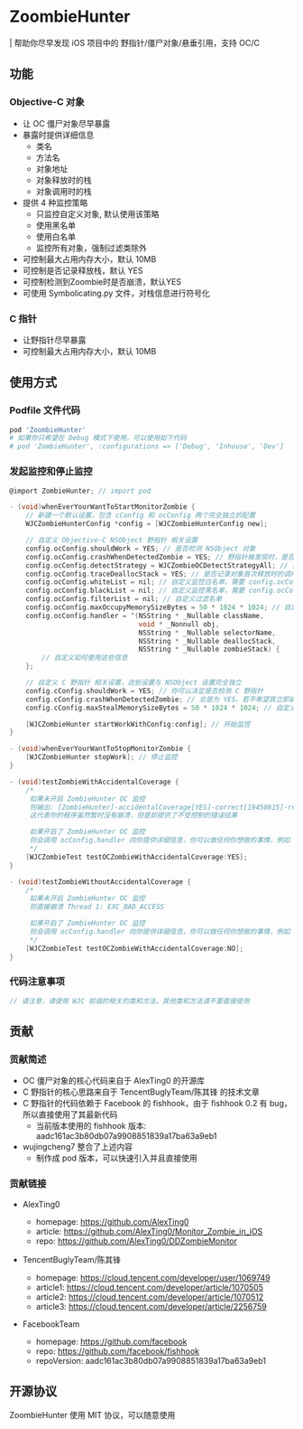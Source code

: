 # ZoombieHunter

| 帮助你尽早发现 iOS 项目中的 野指针/僵尸对象/悬垂引用，支持 OC/C

## 功能

### Objective-C 对象

- 让 OC 僵尸对象尽早暴露
- 暴露时提供详细信息
  - 类名
  - 方法名
  - 对象地址
  - 对象释放时的栈
  - 对象调用时的栈
- 提供 4 种监控策略
  - 只监控自定义对象, 默认使用该策略
  - 使用黑名单
  - 使用白名单
  - 监控所有对象，强制过滤类除外
- 可控制最大占用内存大小，默认 10MB
- 可控制是否记录释放栈，默认 YES
- 可控制检测到Zoombie时是否崩溃，默认YES
- 可使用 Symbolicating.py 文件，对栈信息进行符号化

### C 指针

- 让野指针尽早暴露
- 可控制最大占用内存大小，默认 10MB

## 使用方式

### Podfile 文件代码

```Ruby
pod 'ZoombieHunter'
# 如果你只希望在 Debug 模式下使用，可以使用如下代码
# pod 'ZombieHunter', :configurations => ['Debug', 'Inhouse', 'Dev']
```

### 发起监控和停止监控

```Objective-C
@import ZombieHunter; // import pod

- (void)whenEverYourWantToStartMonitorZombie {
    // 新建一个默认设置，包含 cConfig 和 ocConfig 两个完全独立的配置
    WJCZombieHunterConfig *config = [WJCZombieHunterConfig new];

    // 自定义 Objective-C NSObject 野指针 相关设置
    config.ocConfig.shouldWork = YES; // 是否检测 NSObject 对象
    config.ocConfig.crashWhenDetectedZombie = YES; // 野指针被发现时，是否立即触发崩溃
    config.ocConfig.detectStrategy = WJCZombieOCDetectStrategyAll; // 自定义监控策略
    config.ocConfig.traceDeallocStack = YES; // 是否记录对象首次释放时的调用栈
    config.ocConfig.whiteList = nil; // 自定义监控白名单，需要 config.ocConfig.detectStrategy = .whitelist
    config.ocConfig.blackList = nil; // 自定义监控黑名单，需要 config.ocConfig.detectStrategy = .blacklist
    config.ocConfig.filterList = nil; // 自定义过滤名单
    config.ocConfig.maxOccupyMemorySizeBytes = 50 * 1024 * 1024; // 自定义最大内存缓存
    config.ocConfig.handler = ^(NSString * _Nullable className,
                                void * _Nonnull obj,
                                NSString * _Nullable selectorName,
                                NSString * _Nullable deallocStack,
                                NSString * _Nullable zombieStack) {
        // 自定义如何使用这些信息
    };

    // 自定义 C 野指针 相关设置，这些设置与 NSObject 设置完全独立
    config.cConfig.shouldWork = YES; // 你可以决定是否检测 C 野指针
    config.cConfig.crashWhenDetectedZombie; // 总是为 YES。若不希望其立即崩溃，可以设置 config.cConfig.shouldWork = NO;
    config.cConfig.maxStealMemorySizeBytes = 50 * 1024 * 1024; // 自定义最大内存缓存

    [WJCZombieHunter startWorkWithConfig:config]; // 开始监控
}

- (void)whenEverYourWantToStopMonitorZombie {
    [WJCZombieHunter stopWork]; // 停止监控
}

- (void)testZombieWithAccidentalCoverage {
    /*
     如果未开启 ZombieHunter OC 监控
     则输出: [ZombieHunter]-accidentalCoverage[YES]-correct[19450815]-result[19310918]❌
     这代表你的程序虽然暂时没有崩溃，但是却提供了不受控制的错误结果

     如果开启了 ZombieHunter OC 监控
     则会调用 ocConfig.handler 向你提供详细信息，你可以做任何你想做的事情，例如 上传日志/主动关闭应用 等
     */
    [WJCZombieTest testOCZombieWithAccidentalCoverage:YES];
}

- (void)testZombieWithoutAccidentalCoverage {
    /*
     如果未开启 ZombieHunter OC 监控
     则直接崩溃 Thread 1: EXC_BAD_ACCESS

     如果开启了 ZombieHunter OC 监控
     则会调用 ocConfig.handler 向你提供详细信息，你可以做任何你想做的事情，例如 上传日志/避免直接崩溃 等
     */
    [WJCZombieTest testOCZombieWithAccidentalCoverage:NO];
}
```

### 代码注意事项

```Objective-C
// 请注意，请使用 WJC 前缀的相关的类和方法，其他类和方法请不要直接使用
```

## 贡献

### 贡献简述

- OC 僵尸对象的核心代码来自于 AlexTing0 的开源库
- C 野指针的核心思路来自于 TencentBuglyTeam/陈其锋 的技术文章
- C 野指针的代码依赖于 Facebook 的 fishhook，由于 fishhook 0.2 有 bug，所以直接使用了其最新代码
  - 当前版本使用的 fishhook 版本: aadc161ac3b80db07a9908851839a17ba63a9eb1
- wujingcheng7 整合了上述内容
  - 制作成 pod 版本，可以快速引入并且直接使用

### 贡献链接

- AlexTing0
  - homepage: <https://github.com/AlexTing0>
  - article: <https://github.com/AlexTing0/Monitor_Zombie_in_iOS>
  - repo: <https://github.com/AlexTing0/DDZombieMonitor>

- TencentBuglyTeam/陈其锋
  - homepage: <https://cloud.tencent.com/developer/user/1069749>
  - article1: <https://cloud.tencent.com/developer/article/1070505>
  - article2: <https://cloud.tencent.com/developer/article/1070512>
  - article3: <https://cloud.tencent.com/developer/article/2256759>

- FacebookTeam
  - homepage: <https://github.com/facebook>
  - repo: <https://github.com/facebook/fishhook>
  - repoVersion: aadc161ac3b80db07a9908851839a17ba63a9eb1

## 开源协议

ZoombieHunter 使用 MIT 协议，可以随意使用
